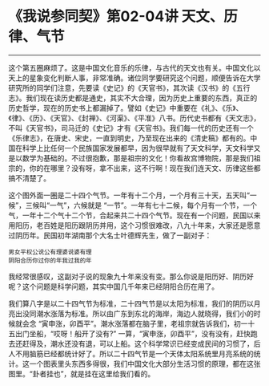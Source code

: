 # 《我说参同契》第02-04讲 天文、历律、气节

------

这个第五圈麻烦了。这是中国文化音乐的乐律，与古代的天文也有关。中国文化以天上的星象变化判断人事，非常准确。诸位同学要研究这个问题，顺便告诉在大学研究所的同学们注意，先要读《史记》的《天官书》，其次读《汉书》的《五行志》。我们现在读历史都是通史，其实不大合理，因为历史上重要的东西，真正的历史哲学，现在的历史书上都漏掉了。譬如《史记》中重要在《礼》、《乐》、《律》、《历》、《天官》、《封禅》、《河渠》、《平准》八书。历代史书都有《天文志》，不叫《天官书》，司马迁的《史记》才有《天官书》。我们每一代的历史还有一个《乐律志》，在唐史、宋史，一直到明史，乃至现在出来的《清史稿》都有的。中国在科学上比任何一个民族国家发展都早，因为很早就有了天文科学，天文科学又是以数学为基础的。不过很抱歉，那是祖宗的文化！你看故宫博物院，那是我们祖宗的，你的在哪里？没有呀，拿不出来，这不行啊！现在我们连天文、历律这些都搞不清楚了。

这个图外面一圈是二十四个气节。一年有十二个月，一个月有三十天，五天叫“一候”，三候叫“一气”，六候就是 “一节”。一年有七十二候，每个月有一个节，一个气，一年十二个气十二个节，合起来共二十四个气节。现在有一个问题，民国以来用阳历，老百姓是阳历跟阴历并用，这个习惯很难改，八九十年来，大家还是愿意过阴历年。民国初年湖南那个大名士叶德辉先生，做了一副对子：

```
男女平权公说公有理婆说婆有理
阴阳合历你过你的年我过我的年
```

我经常很感叹，这副对子说的现象九十年来没有变。那么你说是阳历好、阴历好呢？这个问题是科学问题，其实中国几千年来已经阴阳合历在用了。

我们算八字是以二十四气节为标准，二十四气节是以太阳为标准，我们的阴历以月亮出没同潮水涨落为标准。所以由广东到东北的海岸，海边人就晓得，我们小的时候就会念 “寅申涨，卯酉平”。潮水涨落都在脑子里，老祖宗就告诉我们，初一十五出门坐船，“哎呀！船开了没有?” 一算，“寅申涨，卯酉平”，没有没有，赶快跑去还赶得及，潮水还没有退，可以上船。这个科学常识已经变成民间的习惯了，后人不用脑筋已经都统计好了。所以二十四气节是一个天体太阳系统里月亮系统的统计。这一个图表里头东西多得很，我们中国文化大部分生活习惯的原理，都在这张图里。“卦者挂也”，就是挂在这里给我们看的。
